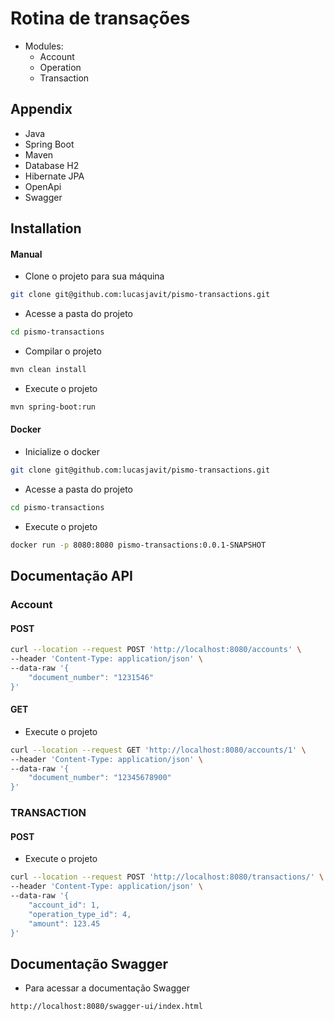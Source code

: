 
# Rotina de transações

- Modules: 
    - Account
    - Operation
    - Transaction
    


## Appendix

- Java
- Spring Boot
- Maven
- Database H2
- Hibernate JPA
- OpenApi
- Swagger


## Installation

 #### Manual
 - Clone o projeto para sua máquina
```bash
git clone git@github.com:lucasjavit/pismo-transactions.git
```
- Acesse a pasta do projeto
```bash
cd pismo-transactions
```
- Compilar o projeto
```bash
mvn clean install
```
- Execute o projeto
```bash
mvn spring-boot:run
```

#### Docker
- Inicialize o docker

```bash
git clone git@github.com:lucasjavit/pismo-transactions.git

```

- Acesse a pasta do projeto
```bash
cd pismo-transactions
```

- Execute o projeto
```bash
docker run -p 8080:8080 pismo-transactions:0.0.1-SNAPSHOT 
```



    
## Documentação API


### Account
#### POST


```bash
curl --location --request POST 'http://localhost:8080/accounts' \
--header 'Content-Type: application/json' \
--data-raw '{
    "document_number": "1231546"
}'
```

#### GET
- Execute o projeto
```bash
curl --location --request GET 'http://localhost:8080/accounts/1' \
--header 'Content-Type: application/json' \
--data-raw '{
    "document_number": "12345678900"
}'
```

### TRANSACTION
#### POST

- Execute o projeto
```bash
curl --location --request POST 'http://localhost:8080/transactions/' \
--header 'Content-Type: application/json' \
--data-raw '{
    "account_id": 1,
    "operation_type_id": 4,
    "amount": 123.45
}'
```

## Documentação Swagger

- Para acessar a documentação Swagger

```bash
http://localhost:8080/swagger-ui/index.html
```
